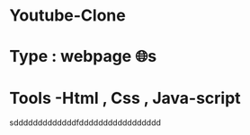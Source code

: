 # Youtube-Clone
# Type : webpage 🌐s
# Tools -Html , Css , Java-script 

sdddddddddddddfddddddddddddddddd